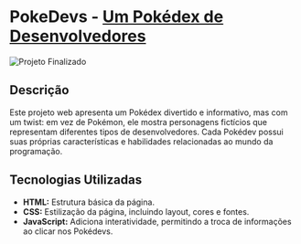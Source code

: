 # PokeDevs - [Um Pokédex de Desenvolvedores](https://arturllopes.github.io/projeto-pokedevs/)

![Projeto Finalizado](https://github.com/user-attachments/assets/3f2ab177-952d-4356-a9b4-e2f029d81854)

## Descrição
Este projeto web apresenta um Pokédex divertido e informativo, mas com um twist: em vez de Pokémon, ele mostra personagens fictícios que representam diferentes tipos de desenvolvedores. 
Cada Pokédev possui suas próprias características e habilidades relacionadas ao mundo da programação.

## Tecnologias Utilizadas
* **HTML:** Estrutura básica da página.
* **CSS:** Estilização da página, incluindo layout, cores e fontes.
* **JavaScript:** Adiciona interatividade, permitindo a troca de informações ao clicar nos Pokédevs.


